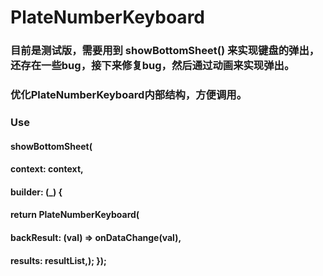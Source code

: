 # PlateNumberKeyboard

### 目前是测试版，需要用到 showBottomSheet() 来实现键盘的弹出，还存在一些bug，接下来修复bug，然后通过动画来实现弹出。

### 优化PlateNumberKeyboard内部结构，方便调用。

### Use

#### showBottomSheet(
#### context: context,
#### builder: (_) {
#### return PlateNumberKeyboard(
#### backResult: (val) => onDataChange(val),
#### results: resultList,); });